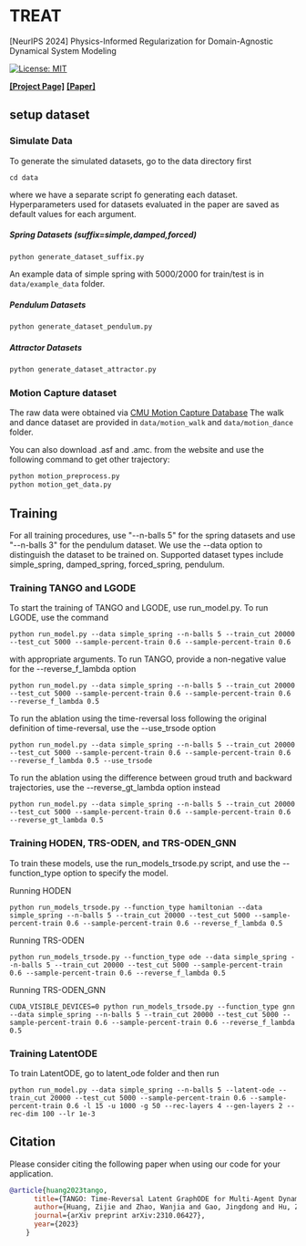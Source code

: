 # TREAT
[NeurIPS 2024] Physics-Informed Regularization for Domain-Agnostic Dynamical System Modeling 

[![License: MIT](https://img.shields.io/badge/License-MIT-yellow.svg)](https://github.com/wanjiaZhao1203/TREAT/blob/main/LICENSE)


[**[Project Page]**](https://treat-ode.github.io/) [**[Paper]**](https://arxiv.org/pdf/2410.06366) 


## setup dataset
### Simulate Data
To generate the simulated datasets, go to the data directory first
```
cd data
```
where we have a separate script fo generating each dataset. Hyperparameters used for datasets evaluated in the paper are saved as default values for each argument. 
##### Spring Datasets (suffix=simple,damped,forced)
```python
python generate_dataset_suffix.py
```
An example data of simple spring with 5000/2000 for train/test is in `data/example_data` folder. 
##### Pendulum Datasets 
```python
python generate_dataset_pendulum.py
```
##### Attractor Datasets 
```python
python generate_dataset_attractor.py
```

### Motion Capture dataset
The raw data were obtained via [CMU Motion Capture Database](http://mocap.cs.cmu.edu/) 
The walk and dance dataset are provided in `data/motion_walk` and `data/motion_dance` folder. 

You can also download .asf and .amc. from the website and use the following command to get other trajectory:
```python
python motion_preprocess.py
python motion_get_data.py
```

## Training 
For all training procedures, use "--n-balls 5" for the spring datasets and use "--n-balls 3" for the pendulum dataset. We use the --data option to distinguish the dataset to be trained on. Supported dataset types include simple_spring, damped_spring, forced_spring, pendulum.

### Training TANGO and LGODE

To start the training of TANGO and LGODE, use run_model.py. To run LGODE, use the command 
```
python run_model.py --data simple_spring --n-balls 5 --train_cut 20000 --test_cut 5000 --sample-percent-train 0.6 --sample-percent-train 0.6 
```
with appropriate arguments.
To run TANGO, provide a non-negative value for the --reverse_f_lambda option 
```
python run_model.py --data simple_spring --n-balls 5 --train_cut 20000 --test_cut 5000 --sample-percent-train 0.6 --sample-percent-train 0.6 --reverse_f_lambda 0.5
```
To run the ablation using the time-reversal loss following the original definition of time-reversal, use the --use_trsode option
```
python run_model.py --data simple_spring --n-balls 5 --train_cut 20000 --test_cut 5000 --sample-percent-train 0.6 --sample-percent-train 0.6 --reverse_f_lambda 0.5 --use_trsode
```
To run the ablation using the difference between groud truth and backward trajectories, use the --reverse_gt_lambda option instead
```
python run_model.py --data simple_spring --n-balls 5 --train_cut 20000 --test_cut 5000 --sample-percent-train 0.6 --sample-percent-train 0.6 --reverse_gt_lambda 0.5
```
### Training HODEN, TRS-ODEN, and TRS-ODEN_GNN
To train these models, use the run_models_trsode.py script, and use the --function_type option to specify the model.

Running HODEN
```
python run_models_trsode.py --function_type hamiltonian --data simple_spring --n-balls 5 --train_cut 20000 --test_cut 5000 --sample-percent-train 0.6 --sample-percent-train 0.6 --reverse_f_lambda 0.5
```
Running TRS-ODEN
```
python run_models_trsode.py --function_type ode --data simple_spring --n-balls 5 --train_cut 20000 --test_cut 5000 --sample-percent-train 0.6 --sample-percent-train 0.6 --reverse_f_lambda 0.5
```
Running TRS-ODEN_GNN
```
CUDA_VISIBLE_DEVICES=0 python run_models_trsode.py --function_type gnn --data simple_spring --n-balls 5 --train_cut 20000 --test_cut 5000 --sample-percent-train 0.6 --sample-percent-train 0.6 --reverse_f_lambda 0.5
```
### Training LatentODE
To train LatentODE, go to latent_ode folder and then run 
```
python run_model.py --data simple_spring --n-balls 5 --latent-ode --train_cut 20000 --test_cut 5000 --sample-percent-train 0.6 --sample-percent-train 0.6 -l 15 -u 1000 -g 50 --rec-layers 4 --gen-layers 2 --rec-dim 100 --lr 1e-3
```

## Citation

Please consider citing the following paper when using our code for your application.

```bibtex
@article{huang2023tango,
      title={TANGO: Time-Reversal Latent GraphODE for Multi-Agent Dynamical Systems},
      author={Huang, Zijie and Zhao, Wanjia and Gao, Jingdong and Hu, Ziniu and Luo, Xiao and Cao, Yadi and Chen, Yuanzhou and Sun, Yizhou and Wang, Wei},
      journal={arXiv preprint arXiv:2310.06427},
      year={2023}
    }
```
